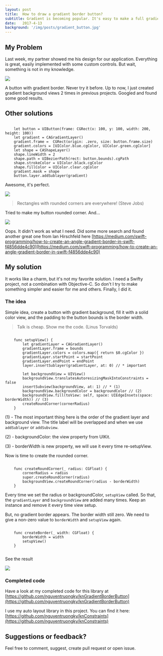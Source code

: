 ```yaml
---
layout: post
title:  How to draw a gradient border button? 
subtitle: Gradient is becoming popular. It's easy to make a full gradient button. But how to make a gradient border button? 
date:   2017-4-13
background: '/img/posts/gradient_button.jpg'
---
```


## My Problem 

Last week, my partner showed me his design for our application. Everything is great, easily implemented with some custom controls. But wait, something is not in my knowledge. 

![](https://gist.github.com/nguyentruongky/89020a5f495420b260952f2ff19c4147/raw/df4fc4447088c33ed934e8f4fb56cdc6da1b6a55/res_Gradient_border_button.png)

A button with gradient border. Never try it before. Up to now, I just created gradient background views 2 times in previous projects. Googled and found some good results. 

## Other solutions 

```

    let button = UIButton(frame: CGRect(x: 100, y: 100, width: 200, height: 100))
    let gradient = CAGradientLayer()
    gradient.frame =  CGRect(origin: .zero, size: button.frame.size)
    gradient.colors = [UIColor.blue.cgColor, UIColor.green.cgColor]
    let shape = CAShapeLayer()
    shape.lineWidth = 2
    shape.path = UIBezierPath(rect: button.bounds).cgPath
    shape.strokeColor = UIColor.black.cgColor
    shape.fillColor = UIColor.clear.cgColor
    gradient.mask = shape
    button.layer.addSublayer(gradient)

```
Awesome, it's perfect. 

![](https://gist.github.com/nguyentruongky/89020a5f495420b260952f2ff19c4147/raw/df4fc4447088c33ed934e8f4fb56cdc6da1b6a55/res_Gradient_border_rectangle.png)

> Rectangles with rounded corners are everywhere! (Steve Jobs)

Tried to make my button rounded corner. And... 

![](https://gist.github.com/nguyentruongky/89020a5f495420b260952f2ff19c4147/raw/df4fc4447088c33ed934e8f4fb56cdc6da1b6a55/res_Wrong_round_corner_gradient_rectangle.png)

Oops. It didn't work as what I need. Did some more search and found another great one from Ian Hirschfeld here [https://medium.com/swift-programming/how-to-create-an-angle-gradient-border-in-swift-f4856dde4c90](https://medium.com/swift-programming/how-to-create-an-angle-gradient-border-in-swift-f4856dde4c90)

## My solution 

It works like a charm, but it's not my favorite solution. I need a Swifty project, not a combination with Objective-C. So don't I try to make something simpler and easier for me and others. Finally, I did it. 

### The idea 

Simple idea, create a button with gradient background, fill it with a solid color view, and the padding to the button bounds is the border width. 

> Talk is cheap. Show me the code. (Linus Torvalds)

```

    func setupView() {    
        let gradientLayer = CAGradientLayer()
        gradientLayer.frame = bounds
        gradientLayer.colors = colors.map({ return $0.cgColor })
        gradientLayer.startPoint = startPoint
        gradientLayer.endPoint = endPoint
        layer.insertSublayer(gradientLayer, at: 0) // * important
        
        let backgroundView = UIView()
        backgroundView.translatesAutoresizingMaskIntoConstraints = false
        insertSubview(backgroundView, at: 1) // * (1)
        backgroundView.backgroundColor = backgroundColor // (2)
        backgroundView.fill(toView: self, space: UIEdgeInsets(space: borderWidth)) // (3)
        createRoundCorner(cornerRadius)
    }

```

(1) - The most important thing here is the order of the gradient layer and background view. The title label will be overlapped and when we use `addSublayer` or `addSubview`. 

(2) - backgroundColor: the view property from UIKit. 

(3) - borderWidth is new property, we will use it every time re-setupView. 

Now is time to create the rounded corner. 

```

    func createRoundCorner(_ radius: CGFloat) {
        cornerRadius = radius
        super.createRoundCorner(radius)
        backgroundView.createRoundCorner(radius - borderWidth)
    }

```

Every time we set the radius or backgroundColor, `setupView` called. So that, the `gradientLayer` and `backgroundView` are added many times. Keep an instance and remove it every time view setup. 

But, no gradient border appears. The border width still zero. We need to give a non-zero value to `borderWidth` and `setupView` again. 

```

    func createBorder(_ width: CGFloat) {
        borderWidth = width
        setupView()
    }
    
```
See the result 

![](https://gist.github.com/nguyentruongky/89020a5f495420b260952f2ff19c4147/raw/df4fc4447088c33ed934e8f4fb56cdc6da1b6a55/res_Final_button.png)

### Completed code 

Have a look at my completed code for this library at [https://github.com/nguyentruongky/knGradientBorderButton](https://github.com/nguyentruongky/knGradientBorderButton)

I use my auto layout library in this project. You can find it here: [https://github.com/nguyentruongky/knConstraints](https://github.com/nguyentruongky/knConstraints)

## Suggestions or feedback?

Feel free to comment, suggest, create pull request or open issue. 